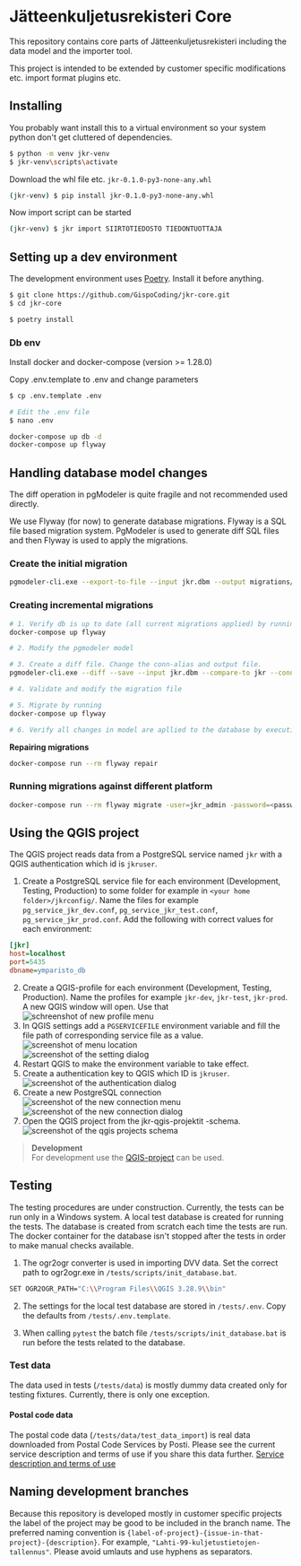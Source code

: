 # Jätteenkuljetusrekisteri Core

This repository contains core parts of Jätteenkuljetusrekisteri including the data model and the importer tool.

This project is intended to be extended by customer specific modifications etc. import format plugins etc.


## Installing

You probably want install this to a virtual environment so your system python don't get cluttered of dependencies.
```bash
$ python -m venv jkr-venv
$ jkr-venv\scripts\activate
```

Download the whl file etc. `jkr-0.1.0-py3-none-any.whl`
```bash
(jkr-venv) $ pip install jkr-0.1.0-py3-none-any.whl
```

Now import script can be started
```bash
(jkr-venv) $ jkr import SIIRTOTIEDOSTO TIEDONTUOTTAJA
```

## Setting up a dev environment

The development environment uses [Poetry](https://python-poetry.org/). Install it before anything.

```bash
$ git clone https://github.com/GispoCoding/jkr-core.git
$ cd jkr-core

$ poetry install
```

### Db env

Install docker and docker-compose (version >= 1.28.0)

Copy .env.template to .env and change parameters
```bash
$ cp .env.template .env

# Edit the .env file
$ nano .env
```

```bash
docker-compose up db -d
docker-compose up flyway
```

## Handling database model changes
The diff operation in pgModeler is quite fragile and not recommended used directly.

We use Flyway (for now) to generate database migrations. Flyway is a SQL file based migration system.
PgModeler is used to generate diff SQL files and then Flyway is used to apply the migrations.

### Create the initial migration
```bash
pgmodeler-cli.exe --export-to-file --input jkr.dbm --output migrations/V1__initial.sql --pgsql-ver 12.0
```

### Creating incremental migrations
```bash
# 1. Verify db is up to date (all current migrations applied) by running 
docker-compose up flyway

# 2. Modify the pgmodeler model

# 3. Create a diff file. Change the conn-alias and output file.
pgmodeler-cli.exe --diff --save --input jkr.dbm --compare-to jkr --conn-alias local-db --output migrations/V2__add_sailio_table.sql --pgsql-ver 12.0

# 4. Validate and modify the migration file

# 5. Migrate by running 
docker-compose up flyway

# 6. Verify all changes in model are apllied to the database by executing step 3 again and checking that no diff is generated.
```

**Repairing migrations**
```bash
docker-compose run --rm flyway repair
```

### Running migrations against different platform
```bash
docker-compose run --rm flyway migrate -user=jkr_admin -password=<password> -url=jdbc:postgresql://trepx-paikka1.tre.t.verkko:5432/ymparisto_test_db
```

## Using the QGIS project

The QGIS project reads data from a PostgreSQL service named `jkr` with a QGIS authentication which id is `jkruser`.

1. Create a PostgreSQL service file for each environment (Development, Testing, Production) to some folder for example in `<your home folder>/jkrconfig/`. Name the files for example `pg_service_jkr_dev.conf`, `pg_service_jkr_test.conf`, `pg_service_jkr_prod.conf`. Add the following with correct values for each environment:
```ini
[jkr]
host=localhost
port=5435
dbname=ymparisto_db
```
2. Create a QGIS-profile for each environment (Development, Testing, Production). Name the profiles for example `jkr-dev`, `jkr-test`, `jkr-prod`. A new QGIS window will open. Use that   
![schreenshot of new profile menu](docs/img/qgis-new-profile.png)
3. In QGIS settings add a `PGSERVICEFILE` environment variable and fill the file path of corresponding service file as a value.  
![screenshot of menu location](docs/img/qgis-settings.png)  
![screenshot of the setting dialog](docs/img/qgis-pgservicefile-environment-variable.png)
4. Restart QGIS to make the environment variable to take effect.
5. Create a authentication key to QGIS which ID is `jkruser`.  
![screenshot of the authentication dialog](docs/img/qgis-authentication.png)
6. Create a new PostgreSQL connection  
![screenshot of the new connection menu](docs/img/qgis-new-connection.png)  
![screenshot of the new connection dialog](docs/img/qgis-create-connection.png)
7. Open the QGIS project from the jkr-qgis-projektit -schema.  
![screenshot of the qgis projects schema](docs/img/qgis-open-project.png)


> **Development**  
> For development use the [QGIS-project](qgis/jkr.qgs) can be used.

## Testing

The testing procedures are under construction. Currently, the tests can be run only in a Windows system. A local test database is created for running the tests. The database is created from scratch each time the tests are run. The docker container for the database isn't stopped after the tests in order to make manual checks available.

1. The ogr2ogr converter is used in importing DVV data. Set the correct path to ogr2ogr.exe in `/tests/scripts/init_database.bat`.

```bash
SET OGR2OGR_PATH="C:\\Program Files\\QGIS 3.28.9\\bin"
```

2. The settings for the local test database are stored in `/tests/.env`. Copy the defaults from `/tests/.env.template`.

3. When calling `pytest` the batch file `/tests/scripts/init_database.bat` is run before the tests related to the database.

### Test data

The data used in tests (`/tests/data`) is mostly dummy data created only for testing fixtures. Currently, there is only one exception.

#### Postal code data

The postal code data (`/tests/data/test_data_import`) is real data downloaded from Postal Code Services by Posti. Please see the current service description and terms of use if you share this data further. [Service description and terms of use](https://www.posti.fi/mzj3zpe8qb7p/1eKbwM2WAEY5AuGi5TrSZ7/c76a865cf5feb2c527a114b8615e9580/posti-postal-code-services-service-description-and-terms-of-use-20150101.pdf) 

## Naming development branches

Because this repository is developed mostly in customer specific projects the label of the project may be good to be included in the branch name. The preferred naming convention is `{label-of-project}-{issue-in-that-project}-{description}`. For example, `"Lahti-99-kuljetustietojen-tallennus"`. Please avoid umlauts and use hyphens as separators. 
